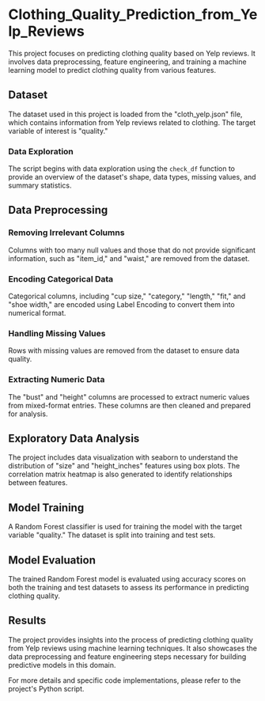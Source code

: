 # Clothing_Quality_Prediction_from_Yelp_Reviews

This project focuses on predicting clothing quality based on Yelp reviews. It involves data preprocessing, feature engineering, and training a machine learning model to predict clothing quality from various features.

## Dataset

The dataset used in this project is loaded from the "cloth_yelp.json" file, which contains information from Yelp reviews related to clothing. The target variable of interest is "quality."

### Data Exploration

The script begins with data exploration using the `check_df` function to provide an overview of the dataset's shape, data types, missing values, and summary statistics.

## Data Preprocessing

### Removing Irrelevant Columns

Columns with too many null values and those that do not provide significant information, such as "item_id," and "waist," are removed from the dataset.

### Encoding Categorical Data

Categorical columns, including "cup size," "category," "length," "fit," and "shoe width," are encoded using Label Encoding to convert them into numerical format.

### Handling Missing Values

Rows with missing values are removed from the dataset to ensure data quality.

### Extracting Numeric Data

The "bust" and "height" columns are processed to extract numeric values from mixed-format entries. These columns are then cleaned and prepared for analysis.

## Exploratory Data Analysis

The project includes data visualization with seaborn to understand the distribution of "size" and "height_inches" features using box plots. The correlation matrix heatmap is also generated to identify relationships between features.

## Model Training

A Random Forest classifier is used for training the model with the target variable "quality." The dataset is split into training and test sets.

## Model Evaluation

The trained Random Forest model is evaluated using accuracy scores on both the training and test datasets to assess its performance in predicting clothing quality.

## Results

The project provides insights into the process of predicting clothing quality from Yelp reviews using machine learning techniques. It also showcases the data preprocessing and feature engineering steps necessary for building predictive models in this domain.

For more details and specific code implementations, please refer to the project's Python script.
